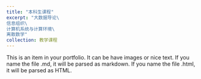 ```yaml
---
title: "本科生课程"
excerpt: "大数据导论\
信息组织\
计算机系统与计算环境\
离散数学"
collection: 教学课程
---
```


This is an item in your portfolio. It can be have images or nice text. If you name the file .md, it will be parsed as markdown. If you name the file .html, it will be parsed as HTML. 
